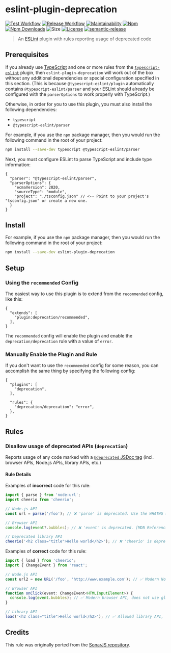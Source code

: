 # eslint-plugin-deprecation

[![Test Workflow](https://github.com/gund/eslint-plugin-deprecation/actions/workflows/test.yml/badge.svg)](https://github.com/gund/eslint-plugin-deprecation/actions/workflows/test.yml)
[![Release Workflow](https://github.com/gund/eslint-plugin-deprecation/actions/workflows/release.yml/badge.svg)](https://github.com/gund/eslint-plugin-deprecation/actions/workflows/release.yml)
[![Maintainability](https://api.codeclimate.com/v1/badges/bfd9c6e327a267130e50/maintainability)](https://codeclimate.com/github/gund/eslint-plugin-deprecation/maintainability)
[![Npm](https://img.shields.io/npm/v/eslint-plugin-deprecation.svg)](https://www.npmjs.com/package/eslint-plugin-deprecation)
[![Npm Downloads](https://img.shields.io/npm/dt/eslint-plugin-deprecation.svg)](https://www.npmjs.com/package/eslint-plugin-deprecation)
![Size](https://badgen.net/bundlephobia/minzip/eslint-plugin-deprecation)
[![License](https://img.shields.io/npm/l/eslint-plugin-deprecation.svg?maxAge=2592000)](https://github.com/gund/eslint-plugin-deprecation/blob/master/LICENSE)
[![semantic-release](https://img.shields.io/badge/%20%20%F0%9F%93%A6%F0%9F%9A%80-semantic--release-e10079.svg)](https://github.com/semantic-release/semantic-release)

> An [ESLint](https://eslint.org/) plugin with rules reporting usage of deprecated code

## Prerequisites

If you already use [TypeScript](https://www.typescriptlang.org/) and one or more rules from the [`typescript-eslint`](https://typescript-eslint.io/) plugin, then `eslint-plugin-deprecation` will work out of the box without any additional dependencies or special configuration specified in this section. (This is because `@typescript-eslint/plugin` automatically contains `@typescript-eslint/parser` and your ESLint should already be configured with the `parserOptions` to work properly with TypeScript.)

Otherwise, in order for you to use this plugin, you must also install the following dependencies:

- `typescript`
- `@typescript-eslint/parser`

For example, if you use the `npm` package manager, then you would run the following command in the root of your project:

```sh
npm install --save-dev typescript @typescript-eslint/parser
```

Next, you must configure ESLint to parse TypeScript and include type information:

```jsonc
{
  "parser": "@typescript-eslint/parser",
  "parserOptions": {
    "ecmaVersion": 2020,
    "sourceType": "module",
    "project": "./tsconfig.json" // <-- Point to your project's "tsconfig.json" or create a new one.
  }
}
```

## Install

For example, if you use the `npm` package manager, then you would run the following command in the root of your project:

```sh
npm install --save-dev eslint-plugin-deprecation
```

## Setup

### Using the `recommended` Config

The easiest way to use this plugin is to extend from the `recommended` config, like this:

```jsonc
{
  "extends": [
    "plugin:deprecation/recommended",
  ],
}
```

The `recommended` config will enable the plugin and enable the `deprecation/deprecation` rule with a value of `error`.

### Manually Enable the Plugin and Rule

If you don't want to use the `recommended` config for some reason, you can accomplish the same thing by specifying the following config:

```jsonc
{
  "plugins": [
    "deprecation",
  ],

  "rules": {
    "deprecation/deprecation": "error",
  },
}
```

## Rules

### Disallow usage of deprecated APIs (`deprecation`)

Reports usage of any code marked with a [`@deprecated` JSDoc tag](https://jsdoc.app/tags-deprecated.html) (incl. browser APIs, Node.js APIs, library APIs, etc.)

#### Rule Details

Examples of **incorrect** code for this rule:

```ts
import { parse } from 'node:url';
import cheerio from 'cheerio';

// Node.js API
const url = parse('/foo'); // ❌ 'parse' is deprecated. Use the WHATWG URL API instead. eslint(deprecation/deprecation)

// Browser API
console.log(event?.bubbles); // ❌ 'event' is deprecated. [MDN Reference](https://developer.mozilla.org/docs/Web/API/Window/event) eslint(deprecation/deprecation)

// Deprecated library API
cheerio('<h2 class="title">Hello world</h2>'); // ❌ 'cheerio' is deprecated. Use the function returned by `load` instead. eslint(deprecation/deprecation)
```

Examples of **correct** code for this rule:

```ts
import { load } from 'cheerio';
import { ChangeEvent } from 'react';

// Node.js API
const url2 = new URL('/foo', 'http://www.example.com'); // ✅ Modern Node.js API, uses `new URL()`

// Browser API
function onClick(event: ChangeEvent<HTMLInputElement>) {
  console.log(event.bubbles); // ✅ Modern browser API, does not use global
}

// Library API
load('<h2 class="title">Hello world</h2>'); // ✅ Allowed library API, uses named `load` import
```

## Credits

This rule was originally ported from the [SonarJS repository](https://github.com/SonarSource/SonarJS).
